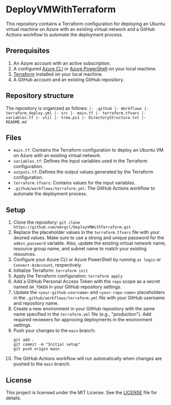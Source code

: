 # DeployVMWithTerraform

This repository contains a Terraform configuration for deploying an Ubuntu virtual machine on Azure with an existing virtual network and a GitHub Actions workflow to automate the deployment process.

## Prerequisites

1. An Azure account with an active subscription.
2. A configured [Azure CLI](https://docs.microsoft.com/en-us/cli/azure/install-azure-cli) or [Azure PowerShell](https://docs.microsoft.com/en-us/powershell/azure/install-az-ps) on your local machine.
3. [Terraform](https://www.terraform.io/downloads.html) installed on your local machine.
4. A GitHub account and an existing GitHub repository.

## Repository structure

The repository is organized as follows:
`|- .github
|- Workflows
    |- terraform_deploy.yml
|- src
    |- main.tf
    |- terraform.tfvars
    |- variables.tf
|- util
    |- tree.ps1
    |- DirectoryStructure.txt
|- README.md`

## Files

- `main.tf`: Contains the Terraform configuration to deploy an Ubuntu VM on Azure with an existing virtual network.
- `variables.tf`: Defines the input variables used in the Terraform configuration.
- `outputs.tf`: Defines the output values generated by the Terraform configuration.
- `terraform.tfvars`: Contains values for the input variables.
- `.github/workflows/terraform.yml`: The GitHub Actions workflow to automate the deployment process.

## Setup

1. Clone the repository: `git clone https://github.com/emrgcl/DeployVMWithTerraform.git`
1. Replace the placeholder values in the `terraform.tfvars` file with your desired values. Make sure to use a strong and unique password for the `admin_password` variable. Also, update the existing virtual network name, resource group name, and subnet name to match your existing resources.
1. Configure your Azure CLI or Azure PowerShell by running `az login` or `Connect-AzAccount`, respectively.
1. Initialize Terraform: `terraform init`
1. Apply the Terraform configuration: `terraform apply`
1. Add a GitHub Personal Access Token with the `repo` scope as a secret named `GH_TOKEN` in your GitHub repository settings.
1. Update the `<your-github-username>` and `<your-repo-name>` placeholders in the `.github/workflows/terraform.yml` file with your GitHub username and repository name.
1. Create a new environment in your GitHub repository with the same name specified in the `terraform.yml` file (e.g., "production"). Add required reviewers for approving deployments in the environment settings.
1. Push your changes to the `main` branch:
   ```
   git add .
   git commit -m "Initial setup"
   git push origin main
   ```
1. The GitHub Actions workflow will run automatically when changes are pushed to the `main` branch.

## License

This project is licensed under the MIT License. See the [LICENSE](LICENSE) file for details.
